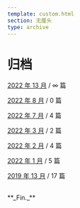 ```yaml
---
template: custom.html
section: 无厘头
type: archive
---
```


# 归档

[2022 年 13 月]() / ∞ 篇

[2022 年 8 月]() / 0 篇

[2022 年 7 月]() / 4 篇

[2022 年 3 月]() / 2 篇

[2022 年 2 月]() / 4 篇

[2022 年 1 月]() / 5 篇

[2019 年 13 月]() / 17 篇

<!-- material/tags -->

<br/>
**_Fin._**
